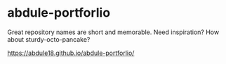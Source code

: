 # abdule-portforlio
Great repository names are short and memorable. Need inspiration? How about sturdy-octo-pancake?


https://abdule18.github.io/abdule-portforlio/
